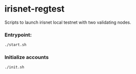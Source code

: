 # irisnet-regtest
Scripts to launch irisnet local testnet with two validating nodes.

### Entrypoint:
```bash
./start.sh
```
### Initialize accounts
```bash
./init.sh
```
